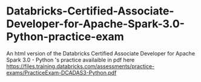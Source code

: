 # Databricks-Certified-Associate-Developer-for-Apache-Spark-3.0-Python-practice-exam
An html version of the Databricks Certified Associate Developer for Apache Spark 3.0 - Python 's practice availaible in pdf here https://files.training.databricks.com/assessments/practice-exams/PracticeExam-DCADAS3-Python.pdf
